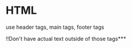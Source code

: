 # HTML

use header tags, main tags, footer tags 

!!Don't have actual text outside of those tags***
